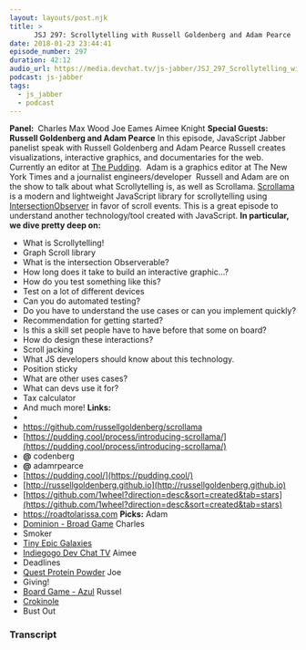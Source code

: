 ```yaml
---
layout: layouts/post.njk
title: >
      JSJ 297: Scrollytelling with Russell Goldenberg and Adam Pearce
date: 2018-01-23 23:44:41
episode_number: 297
duration: 42:12
audio_url: https://media.devchat.tv/js-jabber/JSJ_297_Scrollytelling_with_Russell_Goldenberg.mp3
podcast: js-jabber
tags: 
  - js_jabber
  - podcast
---
```


 **Panel:&nbsp;** Charles Max Wood Joe Eames Aimee Knight **Special Guests: Russell Goldenberg and Adam Pearce** In this episode, JavaScript Jabber panelist speak with Russell Goldenberg and Adam Pearce Russell creates visualizations, interactive graphics, and documentaries for the web. Currently an editor at [The Pudding](https://pudding.cool/).&nbsp; Adam is a graphics editor at The New York Times and a journalist engineers/developer&nbsp; Russell and Adam are on the show to talk about what Scrollytelling is, as well as Scrollama. [Scrollama](https://github.com/russellgoldenberg/scrollama#scrollamajs) is a modern and lightweight JavaScript library for scrollytelling using [IntersectionObserver](https://developer.mozilla.org/en-US/docs/Web/API/Intersection_Observer_API) in favor of scroll events. This is a great episode to understand another technology/tool created with JavaScript. **In particular, we dive pretty deep on:**
- What is Scrollytelling!
- Graph Scroll library
- What is the intersection Observerable?
- How long does it take to build an interactive graphic…?
- How do you test something like this?
- Test on a lot of different devices
- Can you do automated testing?
- Do you have to understand the use cases or can you implement quickly?
- Recommendation for getting started?
- Is this a skill set people have to have before that some on board?
- How do design these interactions?
- Scroll jacking
- What JS developers should know about this technology.
- Position sticky
- What are other uses cases?
- What can devs use it for?
- Tax calculator
- And much more!
**Links:**
- 
- https://github.com/russellgoldenberg/scrollama
- [https://pudding.cool/process/introducing-scrollama/](https://pudding.cool/process/introducing-scrollama/)
- **@** codenberg
- **@** adamrpearce
- [https://pudding.cool/](https://pudding.cool/)
- [http://russellgoldenberg.github.io](http://russellgoldenberg.github.io)
- [https://github.com/1wheel?direction=desc&sort=created&tab=stars](https://github.com/1wheel?direction=desc&sort=created&tab=stars)
- https://roadtolarissa.com
**Picks:** Adam
- [Dominion - Broad Game](https://boardgamegeek.com/boardgame/36218/dominion)
Charles
- Smoker
- [Tiny Epic Galaxies](https://boardgamegeek.com/boardgame/163967/tiny-epic-galaxies)
- [Indiegogo Dev Chat TV](https://www.indiegogo.com/projects/devchat-tv)
Aimee
- Deadlines
- [Quest Protein Powder](https://www.questnutrition.com/collections/protein-powders)
Joe
- Giving!
- [Board Game - Azul](https://boardgamegeek.com/boardgame/230802/azul)
Russel
- [Crokinole](https://boardgamegeek.com/boardgame/521/crokinole)
- Bust Out


### Transcript


